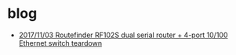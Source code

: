 # blog

* [2017/11/03 Routefinder RF102S dual serial router + 4-port 10/100 Ethernet switch teardown](171103routefinder_RF102S_dual_serial_router_4-port_10_100_Ethernet_switch_teardown.md)
